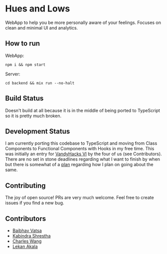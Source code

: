 # Hues and Lows

WebApp to help you be more personally aware of your feelings. Focuses on clean and minimal UI and analytics.

## How to run

WebApp:
```
npm i && npm start
```

Server:
```
cd backend && mix run --no-halt
```

## Build Status
Doesn't build at all because it is in the middle of being ported to TypeScript so it is pretty much broken.

## Development Status
I am currently porting this codebase to TypeScript and moving from Class Components to Functional Components with Hooks in my free time. This was initially an entry for [VandyHacks VI](https://vandyhacks.org/) by the four of us (see Contributors). There are no set in stone deadlines regarding what I want to finish by when but there is somewhat of a [plan](./PLAN.md) regarding how I plan on going about the same.

## Contributing
The joy of open source! PRs are very much welcome. Feel free to create issues if you find a new bug.

## Contributors
- [Baibhav Vatsa](https://baibhavatsa.github.io/)
- [Kabindra Shrestha](https://kabindrashrsth.github.io/Portfolio-Website/)
- [Charles Wang](https://github.com/wangc35)
- [Lekan Akala](https://github.com/OAkala)
